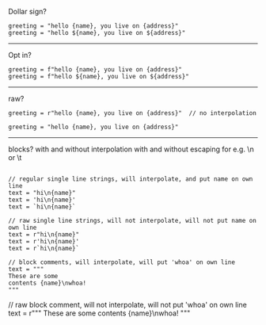 Dollar sign?

```rsl
greeting = "hello {name}, you live on {address}"
greeting = "hello ${name}, you live on ${address}"
```

---

Opt in?

```rsl
greeting = f"hello {name}, you live on {address}"
greeting = f"hello ${name}, you live on ${address}"
```

---

raw?

```rsl
greeting = r"hello {name}, you live on {address}"  // no interpolation

greeting = "hello {name}, you live on {address}"
```

---

blocks?
with and without interpolation
with and without escaping for e.g. \n or \t

```rsl

// regular single line strings, will interpolate, and put name on own line
text = "hi\n{name}"
text = 'hi\n{name}'
text = `hi\n{name}`

// raw single line strings, will not interpolate, will not put name on own line 
text = r"hi\n{name}"
text = r'hi\n{name}'
text = r`hi\n{name}`

// block comments, will interpolate, will put 'whoa' on own line
text = """
These are some
contents {name}\nwhoa!
"""
```

// raw block comment, will not interpolate, will not put 'whoa' on own line
text = r"""
These are some
contents {name}\nwhoa!
"""

```
